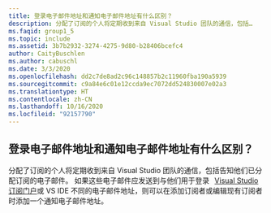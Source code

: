```yaml
---
title: 登录电子邮件地址和通知电子邮件地址有什么区别？
description: 分配了订阅的个人将定期收到来自 Visual Studio 团队的通信，包括…
ms.faqid: group1_5
ms.topic: include
ms.assetid: 3b7b2932-3274-4275-9d80-b28406bcefc4
author: CaityBuschlen
ms.author: cabuschl
ms.date: 3/3/2020
ms.openlocfilehash: dd2c7de8ad2c96c148857b2c11960fba190a5939
ms.sourcegitcommit: c9a84e6c01e12ccda9ec7072dd524830007e02a3
ms.translationtype: HT
ms.contentlocale: zh-CN
ms.lasthandoff: 10/16/2020
ms.locfileid: "92157790"
---
```

## <a name="what-is-the-difference-between-a-sign-in-email-address-and-a-notification-email-address"></a>登录电子邮件地址和通知电子邮件地址有什么区别？

分配了订阅的个人将定期收到来自 Visual Studio 团队的通信，包括告知他们已分配订阅的电子邮件。 如果这些电子邮件应发送到与他们用于登录   [Visual Studio 订阅门户](https://my.visualstudio.com/)或 VS IDE 不同的电子邮件地址，则可以在添加订阅者或编辑现有订阅者时添加一个通知电子邮件地址。
